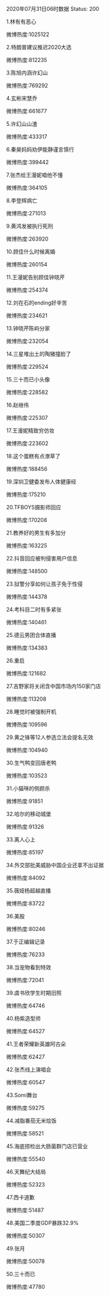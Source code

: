 2020年07月31日06时数据
Status: 200

1.林有有恶心

微博热度:1025122

2.特朗普建议推迟2020大选

微博热度:812235

3.陈旭内涵许幻山

微博热度:769292

4.玄彬宋慧乔

微博热度:661677

5.许幻山山渣

微博热度:433317

6.秦昊妈妈劝伊能静谨言慎行

微博热度:399442

7.张杰给王漫妮唱他不懂

微博热度:364105

8.李登辉病亡

微博热度:271013

9.黄鸿发被执行死刑

微博热度:263920

10.顾佳什么时候离婚

微博热度:260154

11.王漫妮告别顾佳钟晓芹

微博热度:254374

12.刘在石的ending好辛苦

微博热度:234621

13.钟晓芹陈屿分家

微博热度:232054

14.三星堆出土的陶猪撞脸了

微博热度:229524

15.三十而已小头像

微博热度:228582

16.赵继伟

微博热度:225307

17.王漫妮精致穷仿妆

微博热度:223602

18.这个蛋糕有点潦草了

微博热度:188456

19.深圳卫健委发布人体健康经

微博热度:175210

20.TFBOYS摄影师回应

微博热度:170208

21.教养好的男生有多加分

微博热度:163225

22.抖音回应被判侵害用户信息

微博热度:148500

23.狱警分享如何让孩子免于性侵

微博热度:144378

24.考科目二时有多紧张

微博热度:140461

25.德云男团合体直播

微博热度:134383

26.重启

微博热度:121682

27.吉野家将关闭含中国市场内150家门店

微博热度:113208

28.睡觉时被强制开机

微博热度:109596

29.黄之锋等12人参选立法会提名无效

微博热度:104940

30.生气鸭变回唐老鸭

微博热度:103523

31.小猫咪的侧颜杀

微博热度:91851

32.哈尔的移动城堡

微博热度:91326

33.离人心上

微博热度:85197

34.外交部批美威胁中国企业还拿不出证据

微博热度:84092

35.薇娅杨超越直播

微博热度:83722

36.美股

微博热度:80246

37.于正编辑记录

微博热度:76233

38.当宠物看到特效

微博热度:72041

39.虞书欣学生时期旧照

微博热度:64746

40.杨紫造型师

微博热度:64527

41.王者荣耀新英雄阿古朵

微博热度:62427

42.张杰线上演唱会

微博热度:60547

43.Somi舞台

微博热度:59275

44.减脂番茄无米烩饭

微博热度:58521

45.海底捞检出大肠菌群门店已营业

微博热度:55540

46.天舞纪大结局

微博热度:52323

47.西卡道歉

微博热度:51487

48.美国二季度GDP暴跌32.9%

微博热度:50307

49.张月

微博热度:50078

50.三十而已

微博热度:47780

